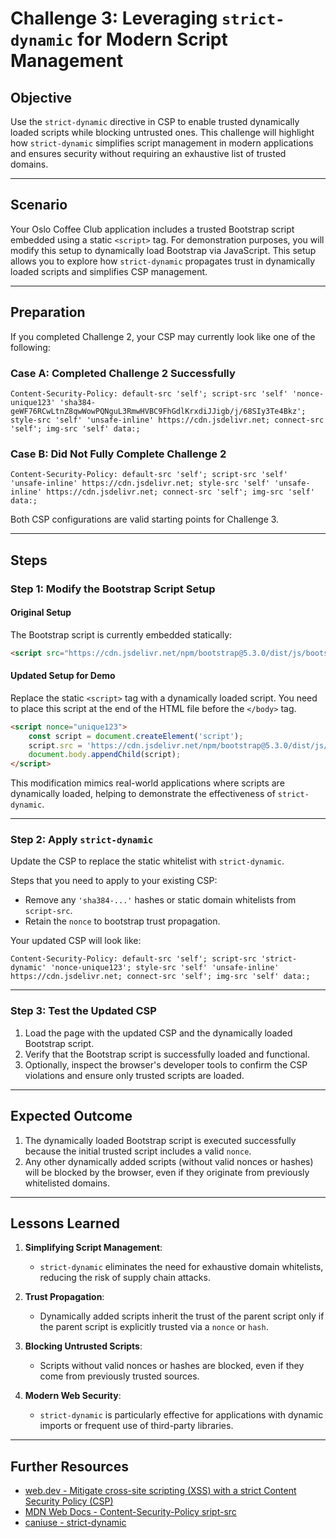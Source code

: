
# Challenge 3: Leveraging `strict-dynamic` for Modern Script Management

## Objective
Use the `strict-dynamic` directive in CSP to enable trusted dynamically loaded scripts while blocking untrusted ones. This challenge will highlight how `strict-dynamic` simplifies script management in modern applications and ensures security without requiring an exhaustive list of trusted domains.

---

## Scenario

Your Oslo Coffee Club application includes a trusted Bootstrap script embedded using a static `<script>` tag. For demonstration purposes, you will modify this setup to dynamically load Bootstrap via JavaScript. This setup allows you to explore how `strict-dynamic` propagates trust in dynamically loaded scripts and simplifies CSP management.

---

## Preparation

If you completed Challenge 2, your CSP may currently look like one of the following:

### Case A: Completed Challenge 2 Successfully
```http
Content-Security-Policy: default-src 'self'; script-src 'self' 'nonce-unique123' 'sha384-geWF76RCwLtnZ8qwWowPQNguL3RmwHVBC9FhGdlKrxdiJJigb/j/68SIy3Te4Bkz'; style-src 'self' 'unsafe-inline' https://cdn.jsdelivr.net; connect-src 'self'; img-src 'self' data:;
```

### Case B: Did Not Fully Complete Challenge 2
```http
Content-Security-Policy: default-src 'self'; script-src 'self' 'unsafe-inline' https://cdn.jsdelivr.net; style-src 'self' 'unsafe-inline' https://cdn.jsdelivr.net; connect-src 'self'; img-src 'self' data:;
```

Both CSP configurations are valid starting points for Challenge 3.

---

## Steps

### Step 1: Modify the Bootstrap Script Setup

#### Original Setup
The Bootstrap script is currently embedded statically:
```html
<script src="https://cdn.jsdelivr.net/npm/bootstrap@5.3.0/dist/js/bootstrap.bundle.min.js"></script>
```

#### Updated Setup for Demo
Replace the static `<script>` tag with a dynamically loaded script. You need to place this script at the end of the HTML file before the `</body>` tag.
```html
<script nonce="unique123">
    const script = document.createElement('script');
    script.src = 'https://cdn.jsdelivr.net/npm/bootstrap@5.3.0/dist/js/bootstrap.bundle.min.js';
    document.body.appendChild(script);
</script>
```

This modification mimics real-world applications where scripts are dynamically loaded, helping to demonstrate the effectiveness of `strict-dynamic`.

---

### Step 2: Apply `strict-dynamic`

Update the CSP to replace the static whitelist with `strict-dynamic`. 

Steps that you need to apply to your existing CSP:
- Remove any `'sha384-...'` hashes or static domain whitelists from `script-src`.
- Retain the `nonce` to bootstrap trust propagation.

Your updated CSP will look like: 
```http
Content-Security-Policy: default-src 'self'; script-src 'strict-dynamic' 'nonce-unique123'; style-src 'self' 'unsafe-inline' https://cdn.jsdelivr.net; connect-src 'self'; img-src 'self' data:;
```

---

### Step 3: Test the Updated CSP

1. Load the page with the updated CSP and the dynamically loaded Bootstrap script.
2. Verify that the Bootstrap script is successfully loaded and functional.
3. Optionally, inspect the browser's developer tools to confirm the CSP violations and ensure only trusted scripts are loaded.

---

## Expected Outcome

1. The dynamically loaded Bootstrap script is executed successfully because the initial trusted script includes a valid `nonce`.
2. Any other dynamically added scripts (without valid nonces or hashes) will be blocked by the browser, even if they originate from previously whitelisted domains.

---

## Lessons Learned

1. **Simplifying Script Management**:
   - `strict-dynamic` eliminates the need for exhaustive domain whitelists, reducing the risk of supply chain attacks.

2. **Trust Propagation**:
   - Dynamically added scripts inherit the trust of the parent script only if the parent script is explicitly trusted via a `nonce` or `hash`.

3. **Blocking Untrusted Scripts**:
   - Scripts without valid nonces or hashes are blocked, even if they come from previously trusted sources.

4. **Modern Web Security**:
   - `strict-dynamic` is particularly effective for applications with dynamic imports or frequent use of third-party libraries.

---

## Further Resources
- [web.dev - Mitigate cross-site scripting (XSS) with a strict Content Security Policy (CSP)](https://web.dev/articles/strict-csp)
- [MDN Web Docs - Content-Security-Policy sript-src](https://developer.mozilla.org/en-US/docs/Web/HTTP/Headers/Content-Security-Policy/script-src#strict-dynamic)
- [caniuse - strict-dynamic](https://caniuse.com/?search=strict-dynamic)
